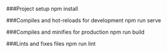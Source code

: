 ###Project setup
npm install

###Compiles and hot-reloads for development
npm run serve

###Compiles and minifies for production
npm run build

###Lints and fixes files
npm run lint
